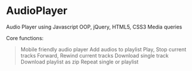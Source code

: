 # AudioPlayer

Audio Player using Javascript OOP, jQuery, HTML5, CSS3 Media queries

Core functions:
> Mobile friendly audio player
> Add audios to playlist
> Play, Stop current tracks
> Forward, Rewind current tracks
> Download single track
> Download playlist as zip
> Repeat single or playlist
